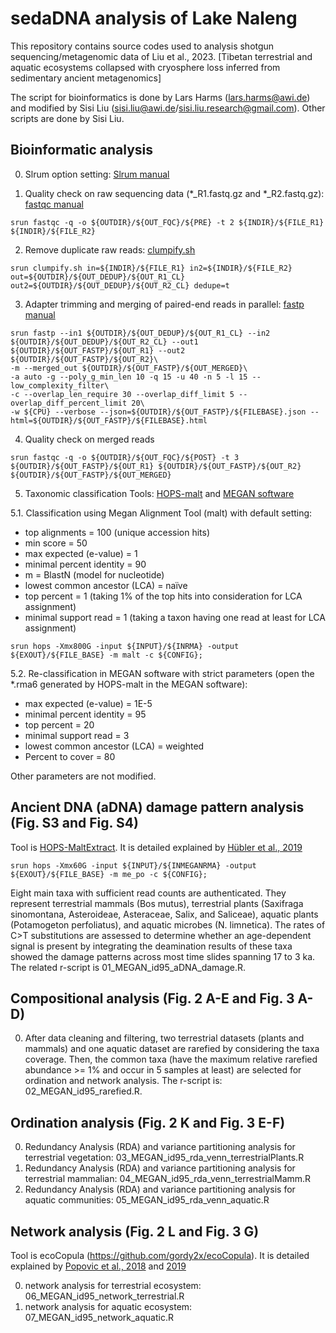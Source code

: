 # sedaDNA analysis of Lake Naleng
This repository contains source codes used to analysis shotgun sequencing/metagenomic data of Liu et al., 2023. [Tibetan terrestrial and aquatic ecosystems collapsed with cryosphere loss inferred from sedimentary ancient metagenomics] 

The script for bioinformatics is done by Lars Harms (lars.harms@awi.de) and modified by Sisi Liu (sisi.liu@awi.de/sisi.liu.research@gmail.com). Other scripts are done by Sisi Liu.

## Bioinformatic analysis

0. Slrum option setting: [Slrum manual](https://slurm.schedmd.com/sbatch.html)

1. Quality check on raw sequencing data (*_R1.fastq.gz and *_R2.fastq.gz): [fastqc manual](https://www.bioinformatics.babraham.ac.uk/projects/fastqc/)
```
srun fastqc -q -o ${OUTDIR}/${OUT_FQC}/${PRE} -t 2 ${INDIR}/${FILE_R1} ${INDIR}/${FILE_R2}

```
2. Remove duplicate raw reads: [clumpify.sh](https://github.com/BioInfoTools/BBMap/blob/master/sh/clumpify.sh)
```
srun clumpify.sh in=${INDIR}/${FILE_R1} in2=${INDIR}/${FILE_R2} out=${OUTDIR}/${OUT_DEDUP}/${OUT_R1_CL} out2=${OUTDIR}/${OUT_DEDUP}/${OUT_R2_CL} dedupe=t

```
3. Adapter trimming and merging of paired-end reads in parallel: [fastp manual](https://github.com/OpenGene/fastp#merge-pe-reads)
```
srun fastp --in1 ${OUTDIR}/${OUT_DEDUP}/${OUT_R1_CL} --in2 ${OUTDIR}/${OUT_DEDUP}/${OUT_R2_CL} --out1 ${OUTDIR}/${OUT_FASTP}/${OUT_R1} --out2 ${OUTDIR}/${OUT_FASTP}/${OUT_R2}\
-m --merged_out ${OUTDIR}/${OUT_FASTP}/${OUT_MERGED}\
-a auto -g --poly_g_min_len 10 -q 15 -u 40 -n 5 -l 15 --low_complexity_filter\
-c --overlap_len_require 30 --overlap_diff_limit 5 --overlap_diff_percent_limit 20\
-w ${CPU} --verbose --json=${OUTDIR}/${OUT_FASTP}/${FILEBASE}.json --html=${OUTDIR}/${OUT_FASTP}/${FILEBASE}.html
```
4. Quality check on merged reads
```
srun fastqc -q -o ${OUTDIR}/${OUT_FQC}/${POST} -t 3 ${OUTDIR}/${OUT_FASTP}/${OUT_R1} ${OUTDIR}/${OUT_FASTP}/${OUT_R2} ${OUTDIR}/${OUT_FASTP}/${OUT_MERGED}

```
5. Taxonomic classification 
Tools: [HOPS-malt](https://github.com/rhuebler/HOPS) and [MEGAN software](https://uni-tuebingen.de/fakultaeten/mathematisch-naturwissenschaftliche-fakultaet/fachbereiche/informatik/lehrstuehle/algorithms-in-bioinformatics/software/megan6/) 

5.1. Classification using Megan Alignment Tool (malt) with default setting: 
- top alignments = 100 (unique accession hits)
- min score = 50
- max expected (e-value) = 1
- minimal percent identity = 90 
- m = BlastN (model for nucleotide)
- lowest common ancestor (LCA) = naïve
- top percent = 1 (taking 1% of the top hits into consideration for LCA assignment) 
- minimal support read = 1 (taking a taxon having one read at least for LCA assignment)
```
srun hops -Xmx800G -input ${INPUT}/${INRMA} -output ${EXOUT}/${FILE_BASE} -m malt -c ${CONFIG};
```
5.2. Re-classification in MEGAN software with strict parameters (open the *.rma6 generated by HOPS-malt in the MEGAN software): 
- max expected (e-value) = 1E-5
- minimal percent identity = 95
- top percent = 20
- minimal support read = 3
- lowest common ancestor (LCA) = weighted
- Percent to cover = 80

Other parameters are not modified.

## Ancient DNA (aDNA) damage pattern analysis (Fig. S3 and Fig. S4)
Tool is [HOPS-MaltExtract](https://github.com/rhuebler/MaltExtract). It is detailed explained by [Hübler et al., 2019](https://genomebiology.biomedcentral.com/articles/10.1186/s13059-019-1903-0)

```
srun hops -Xmx60G -input ${INPUT}/${INMEGANRMA} -output ${EXOUT}/${FILE_BASE} -m me_po -c ${CONFIG};
```
Eight main taxa with sufficient read counts are authenticated. They represent terrestrial mammals (Bos mutus), terrestrial plants (Saxifraga sinomontana, Asteroideae, Asteraceae, Salix, and Saliceae), aquatic plants (Potamogeton perfoliatus), and aquatic microbes (N. limnetica). The rates of C>T substitutions are assessed to determine whether an age-dependent signal is present by integrating the deamination results of these taxa showed the damage patterns across most time slides spanning 17 to 3 ka. The related r-script is 01_MEGAN_id95_aDNA_damage.R.

## Compositional analysis (Fig. 2 A-E and Fig. 3 A-D)
0. After data cleaning and filtering, two terrestrial datasets (plants and mammals) and one aquatic dataset are rarefied by considering the taxa coverage. Then, the common taxa (have the maximum relative rarefied abundance >= 1% and occur in 5 samples at least) are selected for ordination and network analysis. The r-script is: 02_MEGAN_id95_rarefied.R.


## Ordination analysis (Fig. 2 K and Fig. 3 E-F)
0. Redundancy Analysis (RDA) and variance partitioning analysis for terrestrial vegetation: 03_MEGAN_id95_rda_venn_terrestrialPlants.R
1. Redundancy Analysis (RDA) and variance partitioning analysis for terrestrial mammalian: 04_MEGAN_id95_rda_venn_terrestrialMamm.R
2. Redundancy Analysis (RDA) and variance partitioning analysis for aquatic communities: 05_MEGAN_id95_rda_venn_aquatic.R

## Network analysis (Fig. 2 L and Fig. 3 G)
Tool is ecoCopula (https://github.com/gordy2x/ecoCopula). It is detailed explained by [Popovic et al., 2018](https://www.sciencedirect.com/science/article/pii/S0047259X17307522?via%3Dihub) and [2019](https://besjournals.onlinelibrary.wiley.com/doi/10.1111/2041-210X.13247)

0. network analysis for terrestrial ecosystem: 06_MEGAN_id95_network_terrestrial.R
1. network analysis for aquatic ecosystem: 07_MEGAN_id95_network_aquatic.R
